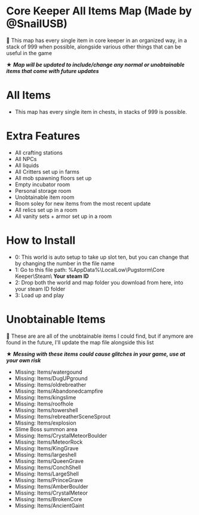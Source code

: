 # Core Keeper All Items Map (Made by @SnailUSB)
🐌 This map has every single item in core keeper in an organized way, in a stack of 999 when possible, alongside various other things that can be useful in the game

★ ***Map will be updated to include/change any normal or unobtainable items that come with future updates***

# All Items
- This map has every single item in chests, in stacks of 999 is possible.

# Extra Features
- All crafting stations
- All NPCs
- All liquids
- All Critters set up in farms
- All mob spawning floors set up
- Empty incubator room
- Personal storage room
- Unobtainable item room
- Room soley for new items from the most recent update
- All relics set up in a room
- All vanity sets + armor set up in a room

# How to Install
- 0: This world is auto setup to take up slot ten, but you can change that by changing the number in the file name
- 1: Go to this file path: %AppData%\LocalLow\Pugstorm\Core Keeper\Steam\ **Your steam ID**
- 2: Drop both the world and map folder you download from here, into your steam ID folder
- 3: Load up and play

# Unobtainable Items

🐌 These are are all of the unobtainable items I could find, but if anymore are found in the future, I'll update the map file alongside this list

★ ***Messing with these items could cause glitches in your game, use at your own risk***

- Missing: Items/watergound
- Missing: Items/DugUPground
- Missing: Items/oldrebreather
- Missing: Items/Abandonedcampfire
- Missing: Items/kingslime
- Missing: Items/roofhole
- Missing: Items/towershell
- Missing: Items/rebreatherSceneSprout
- Missing: Items/explosion
- Slime Boss summon area
- Missing: Items/CrystalMeteorBoulder
- Missing: Items/MeteorRock
- Missing: Items/KingGrave
- Missing: Items/largeshell
- Missing: Items/QueenGrave
- Missing: Items/ConchShell
- Missing: Items/LargeShell
- Missing: Items/PrinceGrave
- Missing: Items/AmberBoulder
- Missing: Items/CrystalMeteor
- Missing: Items/BrokenCore
- Missing: Items/AncientGaint
